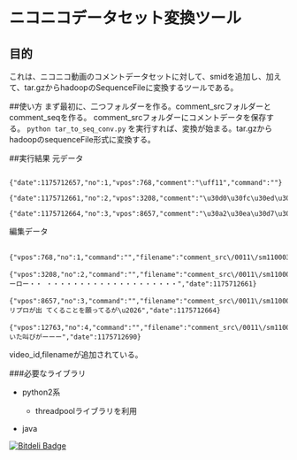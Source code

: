 # ニコニコデータセット変換ツール
## 目的
これは、ニコニコ動画のコメントデータセットに対して、smidを追加し、加えて、tar.gzからhadoopのSequenceFileに変換するツールである。

##使い方
まず最初に、二つフォルダーを作る。comment_srcフォルダーとcomment_seqを作る。
comment_srcフォルダーにコメントデータを保存する。
`python tar_to_seq_conv.py`
を実行すれば、変換が始まる。tar.gzからhadoopのsequenceFile形式に変換する。

##実行結果
元データ
```
    {"date":1175712657,"no":1,"vpos":768,"comment":"\uff11","command":""}
    {"date":1175712661,"no":2,"vpos":3208,"comment":"\u30d0\u30fc\u30ed\u30fc\u30fbu30fb\u30fb\u30fb\u30fb\u30fb\u30fb\u30fb\u30fb\u30fb\u30fb\u30fb\u30fb\u30fb\u30fb\u30fb\u30fb\u30fb\u30fb\u30fb\u30fb\u30fb","command":""}
    {"date":1175712664,"no":3,"vpos":8657,"comment":"\u30a2\u30ea\u30d7\u30ed\u304cu51fa\u3066\u304f\u308b\u3053\u3068\u3092\u9858\u3063\u3066\u308b\u304c\u2026","command":""}
```

編集データ
```
    {"vpos":768,"no":1,"command":"","filename":"comment_src\/0011\/sm110003.dat","video_id":"sm110003","comment":"１","date":1175712657}
    {"vpos":3208,"no":2,"command":"","filename":"comment_src\/0011\/sm110003.dat","video_id":"sm110003","comment":"バーロー・・ ・・・・・・・・・・・・・・・・・・・・","date":1175712661}
    {"vpos":8657,"no":3,"command":"","filename":"comment_src\/0011\/sm110003.dat","video_id":"sm110003","comment":"アリプロが出 てくることを願ってるが\u2026","date":1175712664}
    {"vpos":12763,"no":4,"command":"","filename":"comment_src\/0011\/sm110003.dat","video_id":"sm110003","comment":"乾いた叫びがーーー","date":1175712690}
```

video_id,filenameが追加されている。


###必要なライブラリ
- python2系
  - threadpoolライブラリを利用

- java


[![Bitdeli Badge](https://d2weczhvl823v0.cloudfront.net/shibacow/niconico_dataset_add_smid/trend.png)](https://bitdeli.com/free "Bitdeli Badge")

